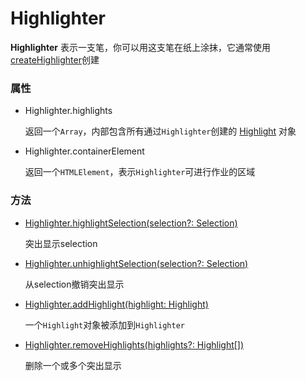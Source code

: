 # Highlighter

**Highlighter** 表示一支笔，你可以用这支笔在纸上涂抹，它通常使用[createHighlighter](https://github.com/Aery3c/highlighter/blob/main/docs/highlighter/createHighlighter.md)创建


### 属性

- Highlighter.highlights

	返回一个`Array`，内部包含所有通过`Highlighter`创建的 [Highlight]() 对象

- Highlighter.containerElement  

	返回一个`HTMLElement`，表示`Highlighter`可进行作业的区域


### 方法

- [Highlighter.highlightSelection(selection?: Selection)](https://github.com/Aery3c/highlighter/blob/main/docs/highlighter/highlightSelection.md)  

	突出显示selection

- [Highlighter.unhighlightSelection(selection?: Selection)]()

	从selection撤销突出显示

- [Highlighter.addHighlight(highlight: Highlight)]()  

	一个`Highlight`对象被添加到`Highlighter`  

- [Highlighter.removeHighlights(highlights?: Highlight[])]()  

	删除一个或多个突出显示
